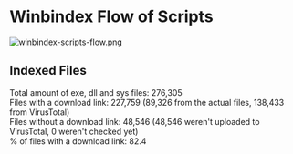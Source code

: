 # Winbindex Flow of Scripts

![winbindex-scripts-flow.png](winbindex-scripts-flow.png)

## Indexed Files

<!--FileStats-->
Total amount of exe, dll and sys files: 276,305  
Files with a download link: 227,759 (89,326 from the actual files, 138,433 from VirusTotal)  
Files without a download link: 48,546 (48,546 weren't uploaded to VirusTotal, 0 weren't checked yet)  
% of files with a download link: 82.4  
<!--/FileStats-->
